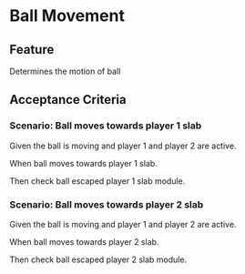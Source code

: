 # Ball Movement

## Feature

Determines the motion of ball

## Acceptance Criteria

### Scenario: Ball moves towards player 1 slab

  Given the ball is moving
  and player 1
  and player 2 are active.

  When ball moves towards player 1 slab.

  Then check ball escaped player 1 slab module.

### Scenario: Ball moves towards player 2 slab

  Given the ball is moving
  and player 1
  and player 2 are active.

  When ball moves towards player 2 slab.

  Then check ball escaped player 2 slab module.
  

